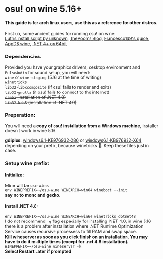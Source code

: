 # osu! on wine 5.16+

#### This guide is for arch linux users, use this as a reference for other distros.

First up, some ancient guides for running osu! on wine:\
[Lutris install script by unknown](https://lutris.net/games/install/3548/view),
[ThePoon's Blog](https://blog.thepoon.fr/osuLinuxAudioLatency/),
[Francesco149's guide](https://gist.github.com/Francesco149/a2f796683a4e5195458f4bb171d88eb0),
[AppDB wine](https://appdb.winehq.org/objectManager.php?sClass=version&iId=28025),
[.NET 4+ on 64bit](https://www.reddit.com/r/wine_gaming/comments/8r6low/guide_how_to_install_net_45_on_64bit_prefixes/?utm_source=amp&utm_medium=&utm_content=post_body)

### Dependencies:
Provided you have your graphics drivers, desktop environment and `PulseAudio` for sound setup, you will need:\
`wine` or `wine-staging` (5.16 at the time of writing)\
`winetricks`\
`lib32-libxcomposite` (if osu! fails to render and exits)\
`lib32-gnutls` (if osu! fails to connect to the internet)\
~~`samba` (installation of .NET 4.0)~~\
~~`lib32-krb5` (installation of .NET 4.0)~~

### Preperation:
You will need a **copy of osu! installation from a Windows machine**, installer doesn't work in wine 5.16.

**gdiplus**: [windows6.1-KB976932-X86](http://download.windowsupdate.com/msdownload/update/software/svpk/2011/02/windows6.1-kb976932-x86_c3516bc5c9e69fee6d9ac4f981f5b95977a8a2fa.exe) or [windows6.1-KB976932-X64](http://download.windowsupdate.com/msdownload/update/software/svpk/2011/02/windows6.1-kb976932-x64_74865ef2562006e51d7f9333b4a8d45b7a749dab.exe) depending on your prefix, because winetricks 🙂. Keep these files just in case.

### Setup wine prefix:
#### Initialize:
Mine will be `osu-wine`.\
`env WINEPREFIX=~/osu-wine WINEARCH=win64 wineboot --init`\
**say no to mono and gecko.**

#### Install .NET 4.8:
`env WINEPREFIX=~/osu-wine WINEARCH=win64 winetricks dotnet48`\
I do not recommend `-q` flag especially for installing .NET 4.0, in wine 5.16 there is a problem after installation where .NET Runtime Optimization Service causes recursive processess to fill RAM and swap space.\
**Kill wineserver as soon as you click finish on an installation. You may have to do it multiple times (except for .net 4.8 installation).**\
`WINEPREFIX=~/osu-wine wineserver -k`\
**Select Restart Later if prompted**

